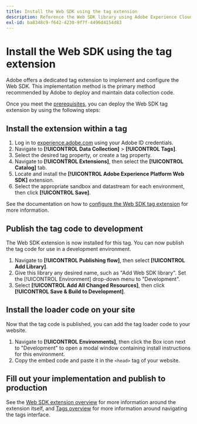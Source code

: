 ```yaml
---
title: Install the Web SDK using the tag extension
description: Reference the Web SDK library using Adobe Experience Cloud Data Collection.
exl-id: ba8348c9-f642-4230-9f7f-4496d4154d83
---
```

# Install the Web SDK using the tag extension

Adobe offers a dedicated tag extension to implement and configure the Web SDK. This implementation method is the primary method recommended by Adobe to deploy and maintain data collection code.

Once you meet the [prerequisites](overview.md), you can deploy the Web SDK tag extension by using the following steps:

## Install the extension within a tag

1. Log in to [experience.adobe.com](https://experience.adobe.com) using your Adobe ID credentials.
1. Navigate to **[!UICONTROL Data Collection]** > **[!UICONTROL Tags]**.
1. Select the desired tag property, or create a tag property.
1. Navigate to **[!UICONTROL Extensions]**, then select the **[!UICONTROL Catalog]** tab.
1. Locate and install the **[!UICONTROL Adobe Experience Platform Web SDK]** extension.
1. Select the appropriate sandbox and datastream for each environment, then click **[!UICONTROL Save]**.

See the documentation on how to [configure the Web SDK tag extension](../../tags/extensions/client/web-sdk/web-sdk-extension-configuration.md) for more information.

## Publish the tag code to development

The Web SDK extension is now installed for this tag. You can now publish the tag code for use in a development environment.

1. Navigate to **[!UICONTROL Publishing flow]**, then select **[!UICONTROL Add Library]**.
1. Give this library any desired name, such as "Add Web SDK library". Set the [!UICONTROL Environment] drop-down menu to "Development".
1. Select **[!UICONTROL Add All Changed Resources]**, then click **[!UICONTROL Save & Build to Development]**.

## Install the loader code on your site

Now that the tag code is published, you can add the tag loader code to your website.

1. Navigate to **[!UICONTROL Environments]**, then click the Box icon next to "Development" to open a modal window containing install instructions for this environment.
1. Copy the embed code and paste it in the `<head>` tag of your website.

## Fill out your implementation and publish to production

See the [Web SDK extension overview](../../tags/extensions/client/web-sdk/overview.md) for more information around the extension itself, and [Tags overview](../../tags/home.md) for more information around navigating the tags interface.
